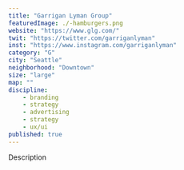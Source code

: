 ```yaml
---
title: "Garrigan Lyman Group"
featuredImage: ./-hamburgers.png
website: "https://www.glg.com/"
twit: "https://twitter.com/garriganlyman"
inst: "https://www.instagram.com/garriganlyman"
category: "G"
city: "Seattle"
neighborhood: "Downtown"
size: "large"
map: ""
discipline:
    - branding
    - strategy
    - advertising
    - strategy
    - ux/ui
published: true
---
```


Description
